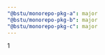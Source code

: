 ```yaml
---
"@bstu/monorepo-pkg-a": major
"@bstu/monorepo-pkg-b": major
"@bstu/monorepo-pkg-c": major
---
```


1
